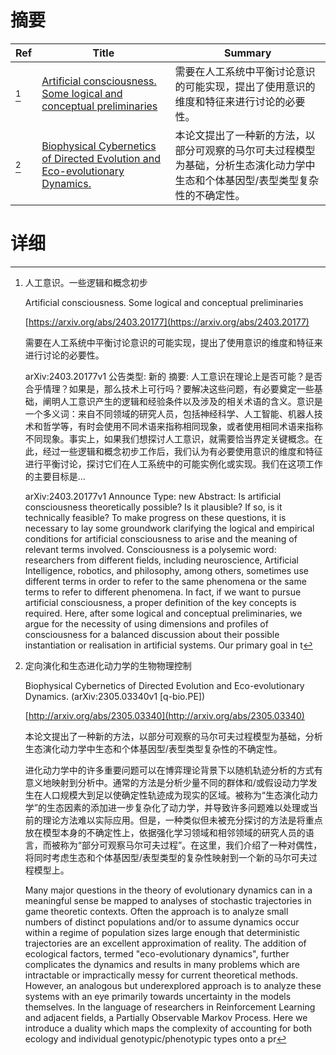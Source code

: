 # 摘要

| Ref | Title | Summary |
| --- | --- | --- |
| [^1] | [Artificial consciousness. Some logical and conceptual preliminaries](https://arxiv.org/abs/2403.20177) | 需要在人工系统中平衡讨论意识的可能实现，提出了使用意识的维度和特征来进行讨论的必要性。 |
| [^2] | [Biophysical Cybernetics of Directed Evolution and Eco-evolutionary Dynamics.](http://arxiv.org/abs/2305.03340) | 本论文提出了一种新的方法，以部分可观察的马尔可夫过程模型为基础，分析生态演化动力学中生态和个体基因型/表型类型复杂性的不确定性。 |

# 详细

[^1]: 人工意识。一些逻辑和概念初步

    Artificial consciousness. Some logical and conceptual preliminaries

    [https://arxiv.org/abs/2403.20177](https://arxiv.org/abs/2403.20177)

    需要在人工系统中平衡讨论意识的可能实现，提出了使用意识的维度和特征来进行讨论的必要性。

    

    arXiv:2403.20177v1 公告类型: 新的 摘要: 人工意识在理论上是否可能？是否合乎情理？如果是，那么技术上可行吗？要解决这些问题，有必要奠定一些基础，阐明人工意识产生的逻辑和经验条件以及涉及的相关术语的含义。意识是一个多义词：来自不同领域的研究人员，包括神经科学、人工智能、机器人技术和哲学等，有时会使用不同术语来指称相同现象，或者使用相同术语来指称不同现象。事实上，如果我们想探讨人工意识，就需要恰当界定关键概念。在此，经过一些逻辑和概念初步工作后，我们认为有必要使用意识的维度和特征进行平衡讨论，探讨它们在人工系统中的可能实例化或实现。我们在这项工作的主要目标是...

    arXiv:2403.20177v1 Announce Type: new  Abstract: Is artificial consciousness theoretically possible? Is it plausible? If so, is it technically feasible? To make progress on these questions, it is necessary to lay some groundwork clarifying the logical and empirical conditions for artificial consciousness to arise and the meaning of relevant terms involved. Consciousness is a polysemic word: researchers from different fields, including neuroscience, Artificial Intelligence, robotics, and philosophy, among others, sometimes use different terms in order to refer to the same phenomena or the same terms to refer to different phenomena. In fact, if we want to pursue artificial consciousness, a proper definition of the key concepts is required. Here, after some logical and conceptual preliminaries, we argue for the necessity of using dimensions and profiles of consciousness for a balanced discussion about their possible instantiation or realisation in artificial systems. Our primary goal in t
    
[^2]: 定向演化和生态进化动力学的生物物理控制

    Biophysical Cybernetics of Directed Evolution and Eco-evolutionary Dynamics. (arXiv:2305.03340v1 [q-bio.PE])

    [http://arxiv.org/abs/2305.03340](http://arxiv.org/abs/2305.03340)

    本论文提出了一种新的方法，以部分可观察的马尔可夫过程模型为基础，分析生态演化动力学中生态和个体基因型/表型类型复杂性的不确定性。

    

    进化动力学中的许多重要问题可以在博弈理论背景下以随机轨迹分析的方式有意义地映射到分析中。通常的方法是分析少量不同的群体和/或假设动力学发生在人口规模大到足以使确定性轨迹成为现实的区域。被称为“生态演化动力学”的生态因素的添加进一步复杂化了动力学，并导致许多问题难以处理或当前的理论方法难以实际应用。但是，一种类似但未被充分探讨的方法是将重点放在模型本身的不确定性上，依据强化学习领域和相邻领域的研究人员的语言，而被称为“部分可观察马尔可夫过程”。在这里，我们介绍了一种对偶性，将同时考虑生态和个体基因型/表型类型的复杂性映射到一个新的马尔可夫过程模型上。

    Many major questions in the theory of evolutionary dynamics can in a meaningful sense be mapped to analyses of stochastic trajectories in game theoretic contexts. Often the approach is to analyze small numbers of distinct populations and/or to assume dynamics occur within a regime of population sizes large enough that deterministic trajectories are an excellent approximation of reality. The addition of ecological factors, termed "eco-evolutionary dynamics", further complicates the dynamics and results in many problems which are intractable or impractically messy for current theoretical methods. However, an analogous but underexplored approach is to analyze these systems with an eye primarily towards uncertainty in the models themselves. In the language of researchers in Reinforcement Learning and adjacent fields, a Partially Observable Markov Process. Here we introduce a duality which maps the complexity of accounting for both ecology and individual genotypic/phenotypic types onto a pr
    

